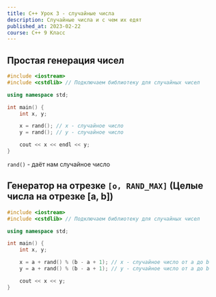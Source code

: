 ```yaml
---
title: C++ Урок 3 - случайные числа
description: Случайные числа и с чем их едят
published_at: 2023-02-22
course: C++ 9 Класс
---
```


## Простая генерация чисел

```cpp
#include <iostream>
#include <cstdlib> // Подключаем библиотеку для случайных чисел

using namespace std;

int main() {
	int x, y;

	x = rand(); // x - случайное число
	y = rand(); // y - случайное число

	cout << x << endl << y;
}
```

`rand()` - даёт нам случайное число

## Генератор на отрезке `[o, RAND_MAX]` (Целые числа на отрезке [a, b])

```cpp
#include <iostream>
#include <cstdlib> // Подключаем библиотеку для случайных чисел

using namespace std;

int main() {
	int x, y;

	x = a + rand() % (b - a + 1); // x - случайное число от a до b
	y = a + rand() % (b - a + 1); // y - случайное число от a до b

	cout << x << y;
}
```
